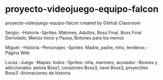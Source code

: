 # proyecto-videojuego-equipo-falcon
proyecto-videojuego-equipo-falcon created by GitHub Classroom


Sergio: 
  -Historia
  -Sprites: Matones, Adultos, Boss Final, Boss Final Derrotado, Menús Inicio y Pausa, Botones para los menús
  
Miguel: 
  -Historia 
  -Personajes 
  -Sprites: Madre, padre, niño, tenderos 
  -Página Web
  
Lucas
  -Juego
  -Mapas: todos
  -Sprites: niña, marinero, acosador
  -Bosses y adiccionales: pelota Boss1, corazones Boss3, nave Boss3, proyectiles Boss3
  -Animaciones de historia
